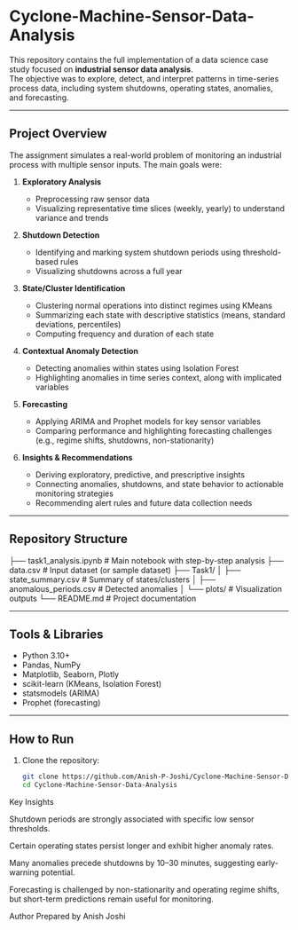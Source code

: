 # Cyclone-Machine-Sensor-Data-Analysis

This repository contains the full implementation of a data science case study focused on **industrial sensor data analysis**.  
The objective was to explore, detect, and interpret patterns in time-series process data, including system shutdowns, operating states, anomalies, and forecasting.

---

## Project Overview
The assignment simulates a real-world problem of monitoring an industrial process with multiple sensor inputs. The main goals were:

1. **Exploratory Analysis**  
   - Preprocessing raw sensor data  
   - Visualizing representative time slices (weekly, yearly) to understand variance and trends  

2. **Shutdown Detection**  
   - Identifying and marking system shutdown periods using threshold-based rules  
   - Visualizing shutdowns across a full year  

3. **State/Cluster Identification**  
   - Clustering normal operations into distinct regimes using KMeans  
   - Summarizing each state with descriptive statistics (means, standard deviations, percentiles)  
   - Computing frequency and duration of each state  

4. **Contextual Anomaly Detection**  
   - Detecting anomalies within states using Isolation Forest  
   - Highlighting anomalies in time series context, along with implicated variables  

5. **Forecasting**  
   - Applying ARIMA and Prophet models for key sensor variables  
   - Comparing performance and highlighting forecasting challenges (e.g., regime shifts, shutdowns, non-stationarity)  

6. **Insights & Recommendations**  
   - Deriving exploratory, predictive, and prescriptive insights  
   - Connecting anomalies, shutdowns, and state behavior to actionable monitoring strategies  
   - Recommending alert rules and future data collection needs  

---

## Repository Structure
├── task1_analysis.ipynb # Main notebook with step-by-step analysis
├── data.csv # Input dataset (or sample dataset)
├── Task1/
│ ├── state_summary.csv # Summary of states/clusters
│ ├── anomalous_periods.csv # Detected anomalies
│ └── plots/ # Visualization outputs
└── README.md # Project documentation


---

## Tools & Libraries
- Python 3.10+  
- Pandas, NumPy  
- Matplotlib, Seaborn, Plotly  
- scikit-learn (KMeans, Isolation Forest)  
- statsmodels (ARIMA)  
- Prophet (forecasting)  

---

## How to Run
1. Clone the repository:  
   ```bash
   git clone https://github.com/Anish-P-Joshi/Cyclone-Machine-Sensor-Data-Analysis.git
   cd Cyclone-Machine-Sensor-Data-Analysis
Key Insights

Shutdown periods are strongly associated with specific low sensor thresholds.

Certain operating states persist longer and exhibit higher anomaly rates.

Many anomalies precede shutdowns by 10–30 minutes, suggesting early-warning potential.

Forecasting is challenged by non-stationarity and operating regime shifts, but short-term predictions remain useful for monitoring.

Author
Prepared by Anish Joshi
